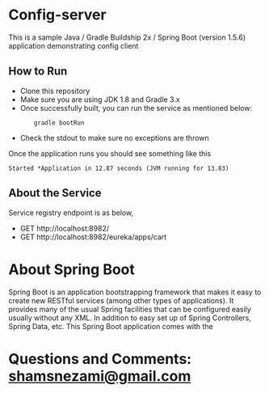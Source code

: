 # Config-server

This is a sample Java / Gradle Buildship 2x / Spring Boot (version 1.5.6) application demonstrating config client

## How to Run 
* Clone this repository 
* Make sure you are using JDK 1.8 and Gradle 3.x
* Once successfully built, you can run the service as mentioned below:
```
       gradle bootRun
```
* Check the stdout to make sure no exceptions are thrown

Once the application runs you should see something like this

```
Started *Application in 12.87 seconds (JVM running for 13.83)
```

## About the Service

Service registry endpoint is as below,
* GET http://localhost:8982/
* GET http://localhost:8982/eureka/apps/cart 



# About Spring Boot

Spring Boot is an application bootstrapping framework that makes it easy to create new RESTful services (among other types of applications). It provides many of the usual Spring facilities that can be configured easily usually without any XML. In addition to easy set up of Spring Controllers, Spring Data, etc. This Spring Boot application comes with the 

# Questions and Comments: shamsnezami@gmail.com







